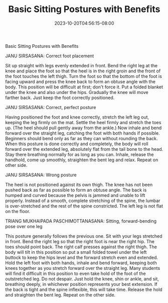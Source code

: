 ﻿---
title: "Basic Sitting Postures with Benefits"
date: 2023-10-20T04:56:15-08:00
description: "yoga Tips for Web Success"
featured_image: "/images/yoga.jpg"
tags: ["yoga"]
---

Basic Sitting Postures with Benefits

JANU SIRSASANA: Correct foot placement

Sit up straight with legs evenly extended in front. Bend the right leg at the knee and place the foot so that the heel is in the right groin and the front of the foot touches the left thigh. Turn the foot so that the bottom of the foot is facing upward and press the knee back to form an obtuse angle with the body. This position will be difficult at first; don't force it. Put a folded blanket under the knee and also under the hips. Gradually the knee will move farther back. Just keep the foot correctly positioned.

JANU SIRSASANA: Correct, perfect posture

Having positioned the foot and knee correctly, stretch the left leg out, keeping the leg firmly on the mat. Settle the heel firmly and stretch the toes up. (The heel should pull gently away from the ankle.) Now inhale and bend forward over the straight leg, catching the foot with both hands if possible. Beginners should bend only as far as they can without rounding the back. When this posture is done correctly and completely, the body will roll forward over the extended leg, absolutely flat from the tail bone to the head. Stay there breathing normally for as long as you can. Inhale, release the handhold, come up smoothly, straighten the bent leg and relax. Repeat on other side.

JANU SIRSASANA: Wrong posture

The heel is not positioned against its own thigh. The knee has not been pushed back as far as possible to form an obtuse angle. The back is humped and curved because the pelvis is jammed and unable to lift properly. Instead of a smooth, complete stretching of the spine, the lumbar is over-stretched and the rest of the spine constricted. The left leg is not flat on the floor.

TRIANG MUKHAIPADA PASCHIMOTTANASANA: Sitting, forward-bending pose over one leg

This posture generally follows the previous one. Sit with your legs stretched in front. Bend the right leg so that the right foot is near the right hip. The toes should point back. The right calf presses against the right thigh. The body will tilt in this position so put a small folded towel under the left buttock to keep the hips level and the forward stretch even and extended. Hold the left foot with both hands, inhale and bend forward, keeping both knees together as you stretch forward over the straight leg. Many students will find it difficult in this position to even take hold of the foot of the outstretched leg. Do not despair. Just hold the knee, shin or ankle, and sit, breathing deeply, in whichever position represents your best extension. If the back is tight and the spine inflexible, this will take time. Release the hold and straighten the bent leg. Repeat on the other side.

